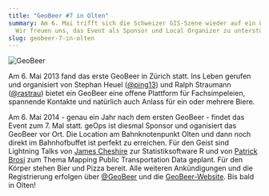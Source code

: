 ```yaml
---
title: "GeoBeer #7 in Olten"
summary: Am 6. Mai trifft sich die Schweizer GIS-Szene wieder auf ein GeoBeer.
  Wir freuen uns, das Event als Sponsor und Local Organizer zu unterstützen.
slug: geobeer-7-in-olten
---
```

![GeoBeer](/images/blog/geobeer-7-in-olten/geobeer2.png)

Am 6. Mai 2013 fand das erste GeoBeer in Zürich statt. Ins Leben gerufen und organisiert von Stephan Heuel ([@ping13](http://twitter.com/ping13)) und Ralph Straumann ([@rastrau](http://twitter.com/rastrau)) bietet ein GeoBeer eine offene Plattform für Fachsimpeleien, spannende Kontakte und natürlich auch Anlass für ein oder mehrere Biere.

Am 6. Mai 2014 - genau ein Jahr nach dem ersten GeoBeer - findet das Event zum 7. Mal statt. geOps ist diesmal Sponsor und oganisiert das GeoBeer vor Ort. Die Location am Bahnknotenpunkt Olten und dann noch direkt im Bahnhofbuffet ist perfekt zu erreichen. Für den Geist sind Lightning Talks von [James Cheshire](http://spatial.ly) zur Statistiksoftware R und von [Patrick Brosi](https://www.geops.de/blog/patrickbrosi) zum Thema Mapping Public Transportation Data geplant. Für den Körper stehen Bier und Pizza bereit. Alle weiteren Ankündigungen und die Registrierung erfolgen über [@GeoBeer](http://twitter.com/GeoBeer) und die [GeoBeer-Website](http://geobeer.ch). Bis bald in Olten!